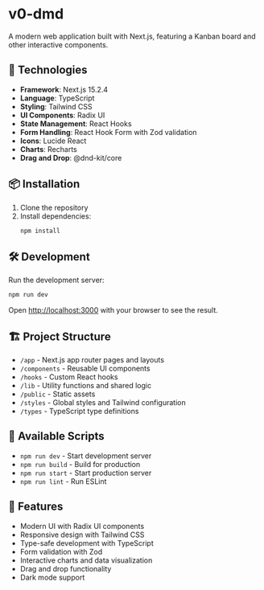 # v0-dmd

A modern web application built with Next.js, featuring a Kanban board and other interactive components.

## 🚀 Technologies

- **Framework**: Next.js 15.2.4
- **Language**: TypeScript
- **Styling**: Tailwind CSS
- **UI Components**: Radix UI
- **State Management**: React Hooks
- **Form Handling**: React Hook Form with Zod validation
- **Icons**: Lucide React
- **Charts**: Recharts
- **Drag and Drop**: @dnd-kit/core

## 📦 Installation

1. Clone the repository
2. Install dependencies:
   ```bash
   npm install
   ```

## 🛠️ Development

Run the development server:

```bash
npm run dev
```

Open [http://localhost:3000](http://localhost:3000) with your browser to see the result.

## 🏗️ Project Structure

- `/app` - Next.js app router pages and layouts
- `/components` - Reusable UI components
- `/hooks` - Custom React hooks
- `/lib` - Utility functions and shared logic
- `/public` - Static assets
- `/styles` - Global styles and Tailwind configuration
- `/types` - TypeScript type definitions

## 📝 Available Scripts

- `npm run dev` - Start development server
- `npm run build` - Build for production
- `npm run start` - Start production server
- `npm run lint` - Run ESLint

## 🔧 Features

- Modern UI with Radix UI components
- Responsive design with Tailwind CSS
- Type-safe development with TypeScript
- Form validation with Zod
- Interactive charts and data visualization
- Drag and drop functionality
- Dark mode support
